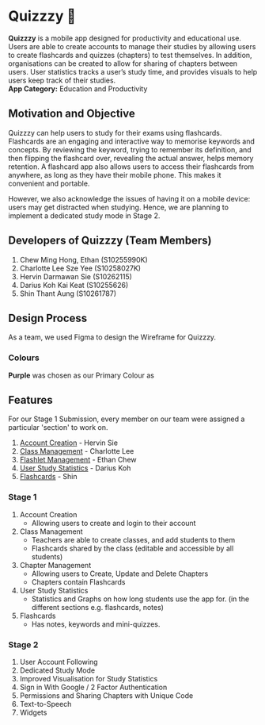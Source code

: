 # Quizzzy 📖
**Quizzzy** is a mobile app designed for productivity and educational use. Users are able to create accounts to manage their studies by allowing users to create flashcards and quizzes (chapters) to test themselves. In addition, organisations can be created to allow for sharing of chapters between users. User statistics tracks a user’s study time, and provides visuals to help users keep track of their studies.  
**App Category:** Education and Productivity  

## Motivation and Objective
Quizzzy can help users to study for their exams using flashcards. Flashcards are an engaging and interactive way to memorise keywords and concepts. By reviewing the keyword, trying to remember its definition, and then flipping the flashcard over, revealing the actual answer, helps memory retention. A flashcard app also allows users to access their flashcards from anywhere, as long as they have their mobile phone. This makes it convenient and portable. 

However, we also acknowledge the issues of having it on a mobile device: users may get distracted when studying. Hence, we are planning to implement a dedicated study mode in Stage 2.

## Developers of Quizzzy (Team Members)
1. Chew Ming Hong, Ethan (S10255990K)
2. Charlotte Lee Sze Yee (S10258027K)
3. Hervin Darmawan Sie (S10262115)
4. Darius Koh Kai Keat (S10255626)
5. Shin Thant Aung (S10261787)

## Design Process

As a team, we used Figma to design the Wireframe for Quizzzy.

### Colours
**Purple** was chosen as our Primary Colour as 

## Features
For our Stage 1 Submission, every member on our team were assigned a particular 'section' to work on.  
1. [Account Creation](./docs/features/AccountCreation.md) - Hervin Sie
2. [Class Management](./docs/features/ClassManagement.md) - Charlotte Lee
3. [Flashlet Management](./docs/features/FlashletManagement.md) - Ethan Chew
4. [User Study Statistics](./docs/features/StudyStatistics.md) - Darius Koh
5. [Flashcards](./docs/features/Flashcards.md) - Shin

### Stage 1
1. Account Creation
    - Allowing users to create and login to their account
2. Class Management
    - Teachers are able to create classes, and add students to them
    - Flashcards shared by the class (editable and accessible by all students)
3. Chapter Management
    - Allowing users to Create, Update and Delete Chapters
    - Chapters contain Flashcards
4. User Study Statistics
    - Statistics and Graphs on how long students use the app for. (in the different sections e.g. flashcards, notes)
5. Flashcards
    - Has notes, keywords and mini-quizzes.

### Stage 2
1. User Account Following
2. Dedicated Study Mode
3. Improved Visualisation for Study Statistics
4. Sign in With Google / 2 Factor Authentication
5. Permissions and Sharing Chapters with Unique Code
6. Text-to-Speech
7. Widgets